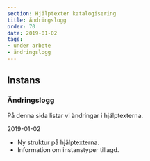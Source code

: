 ```yaml
---
section: Hjälptexter katalogisering
title: Ändringslogg
order: 70
date: 2019-01-02
tags:
- under arbete
- ändringslogg
--- 
```


## Instans

### Ändringslogg

På denna sida listar vi ändringar i hjälptexterna.


2019-01-02

* Ny struktur på hjälptexterna.
* Information om instanstyper tillagd.

